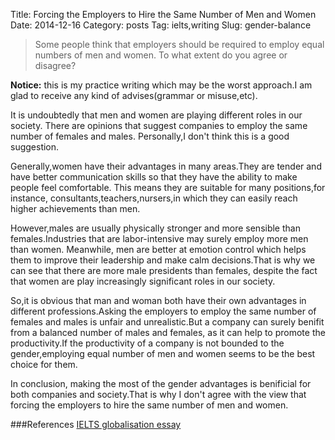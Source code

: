 Title: Forcing the Employers to Hire the Same Number of Men and Women
Date: 2014-12-16
Category: posts
Tag: ielts,writing
Slug: gender-balance

>Some people think that employers should be required to employ equal numbers of men and women. To what extent do you agree or disagree?

**Notice:** this is my practice writing  which may be the worst approach.I am glad to receive any kind of advises(grammar or misuse,etc).

It is undoubtedly that men and women are playing different roles in our society. There are opinions that suggest companies
to employ the same number of females and males. Personally,I don't think this is a good suggestion.

Generally,women have their advantages in many areas.They are tender and have better communication skills so that they
have the ability to make people feel comfortable. This means they are suitable for  many positions,for instance,
consultants,teachers,nursers,in which they can easily reach higher achievements than men.

However,males are usually physically stronger and more sensible than females.Industries that are labor-intensive may surely
employ  more men than women. Meanwhile, men are better at emotion control which helps them to improve their leadership and
make calm decisions.That is why we can see that there are more male presidents than females, despite the fact that women are
play increasingly significant roles in our society.

So,it is obvious that man and woman both have their own advantages in different professions.Asking the employers to employ the same
number of females and males is unfair and unrealistic.But a company can surely benifit from a balanced number of males and females,
as it can help to promote the productivity.If the productivity of  a company is not bounded to the gender,employing equal
number of men and women seems to be the best choice for them.

In conclusion, making the most of the gender advantages is benificial for both companies and society.That is why I don't
agree with the view that forcing the employers to hire the same number of men and women.

###References
[IELTS globalisation essay](http://ielts-simon.com/ielts-help-and-english-pr/2011/06/ielts-writing-task-2-gender-and-university-essay.html)

